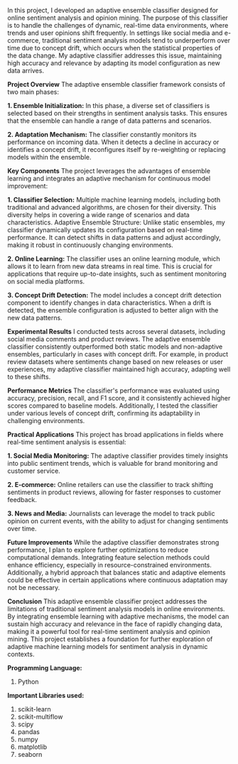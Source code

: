In this project, I developed an adaptive ensemble classifier designed for online sentiment analysis and opinion mining. The purpose of this classifier is to handle the challenges of dynamic, real-time data environments, where trends and user opinions shift frequently. In settings like social media and e-commerce, traditional sentiment analysis models tend to underperform over time due to concept drift, which occurs when the statistical properties of the data change. My adaptive classifier addresses this issue, maintaining high accuracy and relevance by adapting its model configuration as new data arrives.

**Project Overview**
The adaptive ensemble classifier framework consists of two main phases:

**1. Ensemble Initialization:** In this phase, a diverse set of classifiers is selected based on their strengths in sentiment analysis tasks. This ensures that the ensemble can handle a range of data patterns and scenarios.

**2. Adaptation Mechanism:** The classifier constantly monitors its performance on incoming data. When it detects a decline in accuracy or identifies a concept drift, it reconfigures itself by re-weighting or replacing models within the ensemble.

**Key Components**
The project leverages the advantages of ensemble learning and integrates an adaptive mechanism for continuous model improvement:

**1. Classifier Selection:** Multiple machine learning models, including both traditional and advanced algorithms, are chosen for their diversity. This diversity helps in covering a wide range of scenarios and data characteristics.
Adaptive Ensemble Structure: Unlike static ensembles, my classifier dynamically updates its configuration based on real-time performance. It can detect shifts in data patterns and adjust accordingly, making it robust in continuously changing environments.

**2. Online Learning:** The classifier uses an online learning module, which allows it to learn from new data streams in real time. This is crucial for applications that require up-to-date insights, such as sentiment monitoring on social media platforms.

**3. Concept Drift Detection:** The model includes a concept drift detection component to identify changes in data characteristics. When a drift is detected, the ensemble configuration is adjusted to better align with the new data patterns.

**Experimental Results**
I conducted tests across several datasets, including social media comments and product reviews. The adaptive ensemble classifier consistently outperformed both static models and non-adaptive ensembles, particularly in cases with concept drift. For example, in product review datasets where sentiments change based on new releases or user experiences, my adaptive classifier maintained high accuracy, adapting well to these shifts.

**Performance Metrics**
The classifier's performance was evaluated using accuracy, precision, recall, and F1 score, and it consistently achieved higher scores compared to baseline models. Additionally, I tested the classifier under various levels of concept drift, confirming its adaptability in challenging environments.

**Practical Applications**
This project has broad applications in fields where real-time sentiment analysis is essential:

**1. Social Media Monitoring:** The adaptive classifier provides timely insights into public sentiment trends, which is valuable for brand monitoring and customer service.

**2. E-commerce:** Online retailers can use the classifier to track shifting sentiments in product reviews, allowing for faster responses to customer feedback.

**3. News and Media:** Journalists can leverage the model to track public opinion on current events, with the ability to adjust for changing sentiments over time.

**Future Improvements**
While the adaptive classifier demonstrates strong performance, I plan to explore further optimizations to reduce computational demands. Integrating feature selection methods could enhance efficiency, especially in resource-constrained environments. Additionally, a hybrid approach that balances static and adaptive elements could be effective in certain applications where continuous adaptation may not be necessary.

**Conclusion**
This adaptive ensemble classifier project addresses the limitations of traditional sentiment analysis models in online environments. By integrating ensemble learning with adaptive mechanisms, the model can sustain high accuracy and relevance in the face of rapidly changing data, making it a powerful tool for real-time sentiment analysis and opinion mining. This project establishes a foundation for further exploration of adaptive machine learning models for sentiment analysis in dynamic contexts.

**Programming Language:**

  1. Python
     
**Important Libraries used:** 

  1. scikit-learn
  2. scikit-multiflow
  3. scipy
  4. pandas
  5. numpy
  6. matplotlib
  7. seaborn
